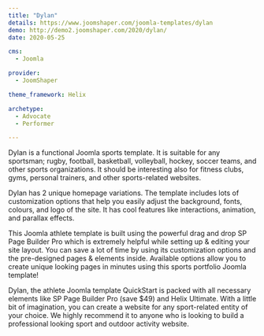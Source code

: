 ```yaml
---
title: "Dylan"
details: https://www.joomshaper.com/joomla-templates/dylan
demo: http://demo2.joomshaper.com/2020/dylan/
date: 2020-05-25

cms: 
  - Joomla

provider:
  - JoomShaper

theme_framework: Helix

archetype:
  - Advocate
  - Performer

---
```


Dylan is a functional Joomla sports template. It is suitable for any sportsman; rugby, football, basketball, volleyball, hockey, soccer teams, and other sports organizations. It should be interesting also for fitness clubs, gyms, personal trainers, and other sports-related websites.

Dylan has 2 unique homepage variations. The template includes lots of customization options that help you easily adjust the background, fonts, colours, and logo of the site. It has cool features like interactions, animation, and parallax effects.

This Joomla athlete template is built using the powerful drag and drop SP Page Builder Pro which is extremely helpful while setting up & editing your site layout. You can save a lot of time by using its customization options and the pre-designed pages & elements inside. Available options allow you to create unique looking pages in minutes using this sports portfolio Joomla template!

Dylan, the athlete Joomla template QuickStart is packed with all necessary elements like SP Page Builder Pro (save $49) and Helix Ultimate. With a little bit of imagination, you can create a website for any sport-related entity of your choice. We highly recommend it to anyone who is looking to build a professional looking sport and outdoor activity website.


